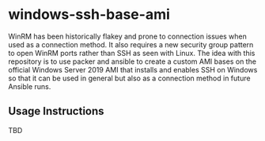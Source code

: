 # windows-ssh-base-ami
WinRM has been historically flakey and prone to connection issues when used as a connection method. It also requires a new security group pattern to open WinRM ports rather than SSH as seen with Linux. The idea with this repository is to use packer and ansible to create a custom AMI bases on the official Windows Server 2019 AMI that installs and enables SSH on Windows so that it can be used in general but also as a connection method in future Ansible runs.

## Usage Instructions

TBD

